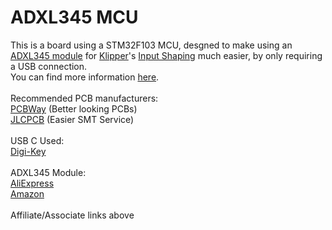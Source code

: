 # ADXL345 MCU
This is a board using a STM32F103 MCU, desgned to make using an [ADXL345 module](https://s.click.aliexpress.com/e/_APsfkw) for [Klipper](https://github.com/KevinOConnor/klipper)'s [Input Shaping](https://github.com/KevinOConnor/klipper/blob/master/docs/Measuring_Resonances.md) much easier, by only requiring a USB connection.
<br>You can find more information [here](https://www.youtube.com/watch?v=tDQd-jGegX0).
<br>
<br>Recommended PCB manufacturers:
<br>[PCBWay](https://www.pcbway.com/setinvite.aspx?inviteid=374841) (Better looking PCBs)
<br>[JLCPCB](https://jlcpcb.com/) (Easier SMT Service)
<br>
<br>USB C Used:
<br>[Digi-Key](https://www.digikey.com/en/products/detail/gct/USB4085-GF-A/9859733)
<br>
<br>ADXL345 Module:
<br>[AliExpress](https://s.click.aliexpress.com/e/_APsfkw)
<br>[Amazon](https://amzn.to/3k1iGy9)
<br>
<br>Affiliate/Associate links above
